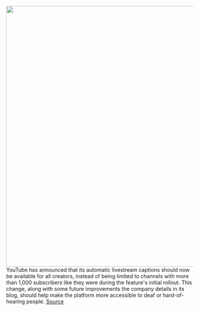 <img src='https://cdn.vox-cdn.com/thumbor/MB1sDgOgyU03T5OedmIa0qrkvFQ=/0x0:2040x1360/1200x800/filters:focal(857x517:1183x843)/cdn.vox-cdn.com/uploads/chorus_image/image/69967246/acastro_180321_1777_youtube_0003.0.jpg' width='700px' /><br/>
YouTube has announced that its automatic livestream captions should now be available for all creators, instead of being limited to channels with more than 1,000 subscribers like they were during the feature's initial rollout. This change, along with some future improvements the company details in its blog, should help make the platform more accessible to deaf or hard-of-hearing people.
<a href='https://www.theverge.com/2021/10/7/22715511/youtube-live-stream-captions-transcripts-descriptive-audio'> Source <a/>